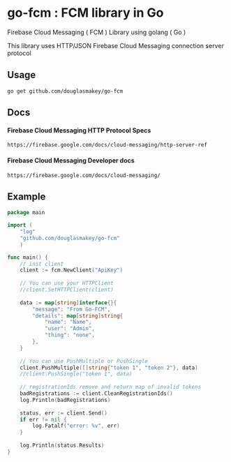 # go-fcm : FCM library in Go

Firebase Cloud Messaging ( FCM ) Library using golang ( Go )

This library uses HTTP/JSON Firebase Cloud Messaging connection server protocol

## Usage

```
go get github.com/douglasmakey/go-fcm
```

## Docs

####  Firebase Cloud Messaging HTTP Protocol Specs
```
https://firebase.google.com/docs/cloud-messaging/http-server-ref
```

#### Firebase Cloud Messaging Developer docs
```
https://firebase.google.com/docs/cloud-messaging/
```

## Example

```go
package main

import (
	"log"
	"github.com/douglasmakey/go-fcm"
	)

func main() {
	// init client
	client := fcm.NewClient("ApiKey")
	
	// You can use your HTTPClient 
	//client.SetHTTPClient(client)
	
	data := map[string]interface{}{
		"message": "From Go-FCM",
		"details": map[string]string{
			"name": "Name",
			"user": "Admin",
			"thing": "none",
		},
	}
	
	// You can use PushMultiple or PushSingle
	client.PushMultiple([]string{"token 1", "token 2"}, data)
	//client.PushSingle("token 1", data)
	
	// registrationIds remove and return map of invalid tokens
	badRegistrations := client.CleanRegistrationIds()
	log.Println(badRegistrations) 
	
	status, err := client.Send()
	if err != nil {
		log.Fatalf("error: %v", err)
	}
	
	log.Println(status.Results)
}

```